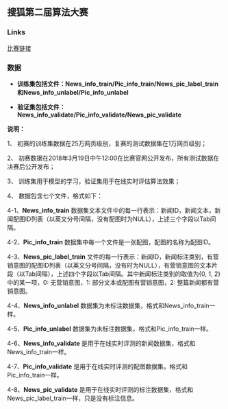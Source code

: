 ## 搜狐第二届算法大赛



### Links

[比赛链接](https://biendata.com/competition/sohu2018/)



### 数据

- **训练集包括文件：News_info_train/Pic_info_train/News_pic_label_train和News_info_unlabel/Pic_info_unlabel**

- **验证集包括文件：News_info_validate/Pic_info_validate/News_pic_validate**

 **说明：**

1、 初赛的训练集数据在25万网页级别，复赛的测试数据集在1万网页级别；

 2、 初赛数据在2018年3月19日中午12:00在比赛官网公开发布，所有测试数据在决赛后公开发布；

 3、 训练集用于模型的学习，验证集用于在线实时评估算法效果；

 4、 数据包含七个文件，格式如下：

 4-1、**News_info_train** 数据集文本文件中的每一行表示：新闻ID，新闻文本，新闻配图ID列表（以英文分号间隔，没有配图时为NULL），上述三个字段以Tab间隔。

 4-2、**Pic_info_train** 数据集中每一个文件是一张配图，配图的名称为配图ID。

 4-3、**News_pic_label_train** 文件的每一行表示：新闻ID，新闻标注类别，有营销意图的配图ID列表（以英文分号间隔，没有时为NULL），有营销意图的文本片段（以Tab间隔），上述四个字段以Tab间隔。其中新闻标注类别的取值为{0, 1, 2}中的某一项，0: 无营销意图，1: 部分文本或配图有营销意图，2: 整篇新闻都有营销意图。

 4-4、**News_info_unlabel** 数据集为未标注数据集，格式和News_info_train一样。

 4-5、**Pic_info_unlabel** 数据集为未标注数据集，格式和Pic_info_train一样。

 4-6、**News_info_validate** 是用于在线实时评测的新闻数据集，格式和News_info_train一样。

 4-7、**Pic_info_validate** 是用于在线实时评测的配图数据集，格式和Pic_info_train一样。

 4-8、**News_pic_validate** 是用于在线实时评测的标注数据集，格式和News_pic_label_train一样，只是没有标注信息。